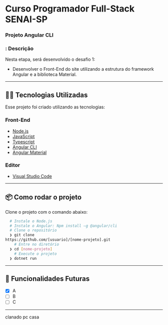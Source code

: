 # Curso Programador Full-Stack SENAI-SP

### Projeto Angular CLI

### : Descrição
Nesta etapa, será desenvolvido o desafio 1:
* Desenvolver o Front-End do site utilizando a estrutura do framework
Angular e a biblioteca Material.

---
## 👨‍💻️ Tecnologias Utilizadas
Esse projeto foi criado utilizando as tecnologias:
### Front-End
- [Node.js](https://nodejs.org/en)
- [JavaScript]()
- [Typescript](https://www.typescriptlang.org/docs/)
- [Angular CLI](https://angular.io/)
- [Angular Material](https://material.angular.io/)
### Editor
- [Visual Studio Code](https://code.visualstudio.com/)
---
## 📦️ Como rodar o projeto
Clone o projeto com o comando abaixo:
```bash
  # Instale o Node.js
  # Instale o Angular: Npm install –g @angular/cli
  # Clone o repositório
  ❯ git clone 
https://github.com/[usuario]/[nome-projeto].git
	# Entre no diretório
  ❯ cd [nome-projeto]
	# Execute o projeto
  ❯ dotnet run
```
---
## 🔮 Funcionalidades Futuras
- [x] A
- [ ] B
- [ ] C
---
clanado pc casa